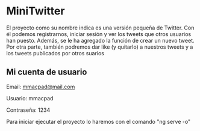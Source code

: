# MiniTwitter
El proyecto como su nombre indica es una versión pequeña de Twitter. Con él podemos registrarnos, iniciar sesión y ver los tweets que otros usuarios han puesto. Además, se le ha agregado la función de crear un nuevo tweet. Por otra parte, también podremos dar like (y quitarlo) a nuestros tweets y a los tweets publicados por otros suarios


## Mi cuenta de usuario
Email: mmacpad@mail.com

Usuario: mmacpad

Contraseña: 1234


Para iniciar ejecutar el proyecto lo haremos con el comando "ng serve -o"
